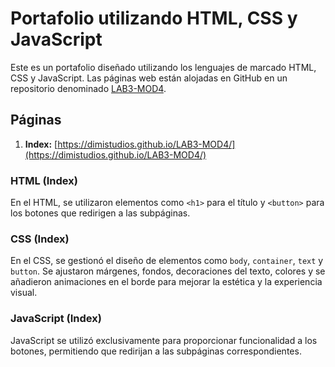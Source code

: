 # Portafolio utilizando HTML, CSS y JavaScript

Este es un portafolio diseñado utilizando los lenguajes de marcado HTML, CSS y JavaScript. Las páginas web están alojadas en GitHub en un repositorio denominado [LAB3-MOD4](https://github.com/DimiStudios/LAB3-MOD4.git).

## Páginas

1. **Index:** [https://dimistudios.github.io/LAB3-MOD4/](https://dimistudios.github.io/LAB3-MOD4/)

### HTML (Index)

En el HTML, se utilizaron elementos como `<h1>` para el título y `<button>` para los botones que redirigen a las subpáginas.

### CSS (Index)

En el CSS, se gestionó el diseño de elementos como `body`, `container`, `text` y `button`. Se ajustaron márgenes, fondos, decoraciones del texto, colores y se añadieron animaciones en el borde para mejorar la estética y la experiencia visual.

### JavaScript (Index)

JavaScript se utilizó exclusivamente para proporcionar funcionalidad a los botones, permitiendo que redirijan a las subpáginas correspondientes.

